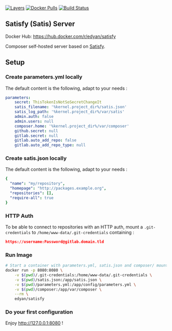 [![Layers](https://images.microbadger.com/badges/image/edyan/satisfy.svg)](https://microbadger.com/images/edyan/satisfy "Get your own image badge on microbadger.com")
[![Docker Pulls](https://img.shields.io/docker/pulls/edyan/satisfy.svg)](https://hub.docker.com/r/edyan/satisfy/)
[![Build Status](https://travis-ci.com/edyan/docker-php.svg?branch=master)](https://travis-ci.com/edyan/docker-php)

## Satisfy (Satis) Server
Docker Hub: https://hub.docker.com/r/edyan/satisfy

Composer self-hosted server based on [Satisfy](https://github.com/ludofleury/satisfy).

## Setup
### Create parameters.yml locally
The default content is the following, adapt to your needs :
```yaml
parameters:
    secret: ThisTokenIsNotSoSecretChangeIt
    satis_filename: '%kernel.project_dir%/satis.json'
    satis_log_path: '%kernel.project_dir%/var/satis'
    admin.auth: false
    admin.users: null
    composer.home: '%kernel.project_dir%/var/composer'
    github.secret: null
    gitlab.secret: null
    gitlab.auto_add_repo: false
    gitlab.auto_add_repo_type: null
```

### Create satis.json locally
The default content is the following, adapt to your needs :
```yaml
{
  "name": "my/repository",
  "homepage": "http://packages.example.org",
  "repositories": [],
  "require-all": true
}
```

### HTTP Auth
To be able to connect to repositories with an HTTP auth,
mount a `.git-credentials` to `/home/www-data/.git-credentials` containing :
```json
https://username:Password@gitlab.domain.tld
```

### Run Image
```bash
# Start a container with parameters.yml, satis.json and composer/ mounted
docker run -p 8080:8080 \
    -v $(pwd)/.git-credentials:/home/www-data/.git-credentials \
    -v $(pwd)/satis.json:/app/satis.json \
    -v $(pwd)/parameters.yml:/app/config/parameters.yml \
    -v $(pwd)/composer:/app/var/composer \
    --rm \
    edyan/satisfy
```


### Do your first configuration
Enjoy http://127.0.0.1:8080 !
